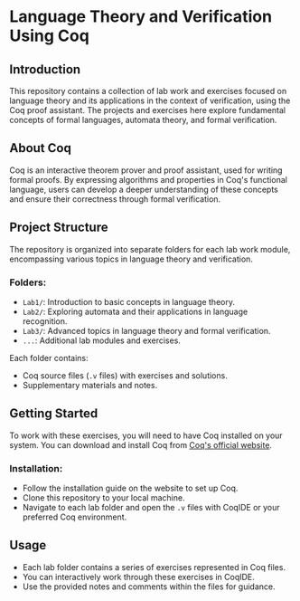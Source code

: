 # Language Theory and Verification Using Coq

## Introduction
This repository contains a collection of lab work and exercises focused on language theory and its applications in the context of verification, using the Coq proof assistant. The projects and exercises here explore fundamental concepts of formal languages, automata theory, and formal verification.

## About Coq
Coq is an interactive theorem prover and proof assistant, used for writing formal proofs. By expressing algorithms and properties in Coq's functional language, users can develop a deeper understanding of these concepts and ensure their correctness through formal verification.

## Project Structure
The repository is organized into separate folders for each lab work module, encompassing various topics in language theory and verification.

### Folders:
- `Lab1/`: Introduction to basic concepts in language theory.
- `Lab2/`: Exploring automata and their applications in language recognition.
- `Lab3/`: Advanced topics in language theory and formal verification.
- `...`: Additional lab modules and exercises.

Each folder contains:
- Coq source files (`.v` files) with exercises and solutions.
- Supplementary materials and notes.

## Getting Started
To work with these exercises, you will need to have Coq installed on your system. You can download and install Coq from [Coq's official website](https://coq.inria.fr/).

### Installation:
- Follow the installation guide on the website to set up Coq.
- Clone this repository to your local machine.
- Navigate to each lab folder and open the `.v` files with CoqIDE or your preferred Coq environment.

## Usage
- Each lab folder contains a series of exercises represented in Coq files.
- You can interactively work through these exercises in CoqIDE.
- Use the provided notes and comments within the files for guidance.